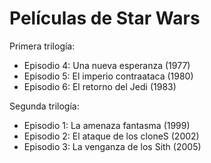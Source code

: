# Películas de Star Wars

Primera trilogía:

* Episodio 4: Una nueva esperanza (1977)
* Episodio 5: El imperio contraataca (1980)
* Episodio 6: El retorno del Jedi (1983)

Segunda trilogía:

* Episodio 1: La amenaza fantasma (1999)
* Episodio 2: El ataque de los cloneS (2002)
* Episodio 3: La venganza de los Sith (2005)

